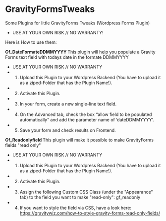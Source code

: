 # GravityFormsTweaks
Some Plugins for little GravityForms Tweaks (Wordpress Forms Plugin)

 * USE AT YOUR OWN RISK // NO WARRANTY!

Here is How to use them:

<b> Gf_DateFormateDDMMYYYY </b>
This plugin will help you populate a Gravity Forms text field with todays date in the formate DDMMYYYY
 * USE AT YOUR OWN RISK // NO WARRANTY
 * 1. Upload this Plugin to your Wordpress Backend (You have to upload it as a ziped-Folder that has the Plugin Name!).
 * 2. Activate this Plugin.
 * 3. In your form, create a new single-line text field.
 * 4. On the Advanced tab, check the box “allow field to be populated automatically” and add the parameter name of ‘dateDDMMYYYY’.
 * 5. Save your form and check results on Frontend.
 
 
<b> Gf_Readonlyfield </b>
This plugin will make it possible to make GravityForms fields "read only"
 * USE AT YOUR OWN RISK // NO WARRANTY
 * 1. Upload this Plugin to your Wordpress Backend (You have to upload it as a ziped-Folder that has the Plugin Name!).
 * 2. Activate this Plugin.
 * 3. Assign the following Custom CSS Class (under the "Appearance" tab) to the field you want to make "read-only": gf_readonly
 * 4. If you want to style the field via CSS, have a look here: https://gravitywiz.com/how-to-style-gravity-forms-read-only-fields/

